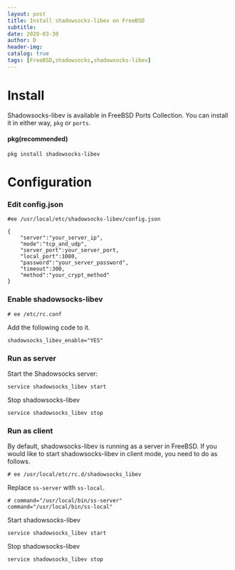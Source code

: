```yaml
--- 
layout: post
title: Install shadowsocks-libev on FreeBSD
subtitle:
date: 2020-03-30
author: D
header-img:
catalog: true
tags: [FreeBSD,shadowsocks,shadowsocks-libev]
---
```


# Install

Shadowsocks-libev is available in FreeBSD Ports Collection. You can install it in either way, `pkg` or `ports`.

#### pkg(recommended)

```
pkg install shadowsocks-libev
```
# Configuration
### Edit config.json
```
#ee /usr/local/etc/shadowsocks-libev/config.json
```
```
{
    "server":"your_server_ip",
    "mode":"tcp_and_udp",
    "server_port":your_server_port,
    "local_port":1080,
    "password":"your_server_password",
    "timeout":300,
    "method":"your_crypt_method"
}
```


### Enable shadowsocks-libev
```
# ee /etc/rc.conf
```
Add the following code to it.
```
shadowsocks_libev_enable="YES"
```
### Run as server
Start the Shadowsocks server:
```
service shadowsocks_libev start
```
Stop shadowsocks-libev
```
service shadowsocks_libev stop
```
### Run as client
By default, shadowsocks-libev is running as a server in FreeBSD. If you would like to start shadowsocks-libev in client mode,
you need to do as follows.
```
# ee /usr/local/etc/rc.d/shadowsocks_libev
```
Replace `ss-server` with `ss-local`.
```
# command="/usr/local/bin/ss-server"
command="/usr/local/bin/ss-local"
```
Start shadowsocks-libev
```
service shadowsocks_libev start
```
Stop shadowsocks-libev
```
service shadowsocks_libev stop
```
